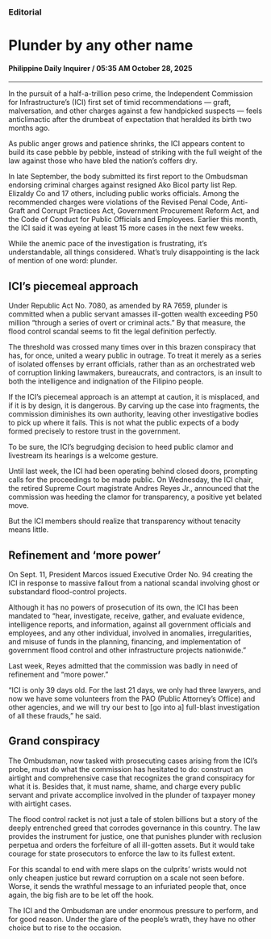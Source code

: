 ### Editorial

# Plunder by any other name

#### Philippine Daily Inquirer / 05:35 AM October 28, 2025

---

In the pursuit of a half-a-trillion peso crime, the Independent Commission for Infrastructure’s (ICI) first set of timid recommendations — graft, malversation, and other charges against a few handpicked suspects — feels anticlimactic after the drumbeat of expectation that heralded its birth two months ago.

As public anger grows and patience shrinks, the ICI appears content to build its case pebble by pebble, instead of striking with the full weight of the law against those who have bled the nation’s coffers dry.

In late September, the body submitted its first report to the Ombudsman endorsing criminal charges against resigned Ako Bicol party list Rep. Elizaldy Co and 17 others, including public works officials. Among the recommended charges were violations of the Revised Penal Code, Anti-Graft and Corrupt Practices Act, Government Procurement Reform Act, and the Code of Conduct for Public Officials and Employees. Earlier this month, the ICI said it was eyeing at least 15 more cases in the next few weeks.

While the anemic pace of the investigation is frustrating, it’s understandable, all things considered. What’s truly disappointing is the lack of mention of one word: plunder.

## ICI’s piecemeal approach

Under Republic Act No. 7080, as amended by RA 7659, plunder is committed when a public servant amasses ill-gotten wealth exceeding P50 million “through a series of overt or criminal acts.” By that measure, the flood control scandal seems to fit the legal definition perfectly.

The threshold was crossed many times over in this brazen conspiracy that has, for once, united a weary public in outrage. To treat it merely as a series of isolated offenses by errant officials, rather than as an orchestrated web of corruption linking lawmakers, bureaucrats, and contractors, is an insult to both the intelligence and indignation of the Filipino people.

If the ICI’s piecemeal approach is an attempt at caution, it is misplaced, and if it is by design, it is dangerous. By carving up the case into fragments, the commission diminishes its own authority, leaving other investigative bodies to pick up where it fails. This is not what the public expects of a body formed precisely to restore trust in the government.

To be sure, the ICI’s begrudging decision to heed public clamor and livestream its hearings is a welcome gesture.

Until last week, the ICI had been operating behind closed doors, prompting calls for the proceedings to be made public. On Wednesday, the ICI chair, the retired Supreme Court magistrate Andres Reyes Jr., announced that the commission was heeding the clamor for transparency, a positive yet belated move.

But the ICI members should realize that transparency without tenacity means little.

## Refinement and ‘more power’

On Sept. 11, President Marcos issued Executive Order No. 94 creating the ICI in response to massive fallout from a national scandal involving ghost or substandard flood-control projects.

Although it has no powers of prosecution of its own, the ICI has been mandated to “hear, investigate, receive, gather, and evaluate evidence, intelligence reports, and information, against all government officials and employees, and any other individual, involved in anomalies, irregularities, and misuse of funds in the planning, financing, and implementation of government flood control and other infrastructure projects nationwide.”

Last week, Reyes admitted that the commission was badly in need of refinement and “more power.”

“ICI is only 39 days old. For the last 21 days, we only had three lawyers, and now we have some volunteers from the PAO (Public Attorney’s Office) and other agencies, and we will try our best to [go into a] full-blast investigation of all these frauds,” he said.

## Grand conspiracy

The Ombudsman, now tasked with prosecuting cases arising from the ICI’s probe, must do what the commission has hesitated to do: construct an airtight and comprehensive case that recognizes the grand conspiracy for what it is. Besides that, it must name, shame, and charge every public servant and private accomplice involved in the plunder of taxpayer money with airtight cases.

The flood control racket is not just a tale of stolen billions but a story of the deeply entrenched greed that corrodes governance in this country. The law provides the instrument for justice, one that punishes plunder with reclusion perpetua and orders the forfeiture of all ill-gotten assets. But it would take courage for state prosecutors to enforce the law to its fullest extent.

For this scandal to end with mere slaps on the culprits’ wrists would not only cheapen justice but reward corruption on a scale not seen before. Worse, it sends the wrathful message to an infuriated people that, once again, the big fish are to be let off the hook.

The ICI and the Ombudsman are under enormous pressure to perform, and for good reason. Under the glare of the people’s wrath, they have no other choice but to rise to the occasion.